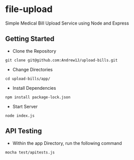 # file-upload

Simple Medical Bill Upload Service using Node and Express

## Getting Started
* Clone the Repository
```
git clone git@github.com:Andrew1J/upload-bills.git
```
* Change Directories
```
cd upload-bills/app/
```
* Install Dependencies
```
npm install package-lock.json
```
* Start Server
```
node index.js
```

## API Testing
* Within the app Directory, run the following command
```
mocha test/apitests.js
```
